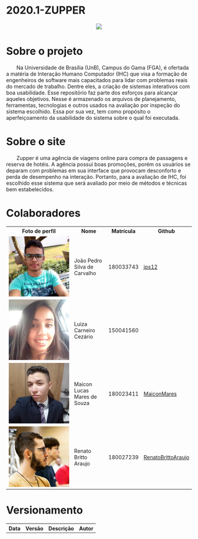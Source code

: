 # 2020.1-ZUPPER
<p align="center">
  <img src="https://www.zupper.com.br/images/facebook/zupper_sharingimage_v1.png"/>
</p>

# Sobre o projeto
<p>
&emsp;&emsp;Na Universidade de Brasília (UnB), Campus do Gama (FGA), é ofertada a matéria de Interação Humano Computador (IHC) que visa a formação de engenheiros de software 
mais capacitados para lidar com problemas reais do mercado de trabalho. Dentre eles, a criação de sistemas interativos com boa usabilidade. Esse repositório faz
 parte dos esforços para alcançar aqueles objetivos. Nesse é armazenado os arquivos de planejamento, ferramentas, tecnologias e outros usados na avaliação por 
 inspeção do sistema escolhido. Essa por sua vez, tem como propósito o aperfeiçoamento da usabilidade do sistema sobre o qual foi executada.
</p>

# Sobre o site
<p>
  &emsp;&emsp;Zupper é uma agência de viagens online para compra de passagens e reserva de hotéis. A agência possui boas promoções, porém os usuários se deparam com problemas
  em sua interface que provocam desconforto e perda de desempenho na interação. Portanto, para a avaliação de IHC, foi escolhido esse sistema que será avaliado por
  meio de métodos e técnicas bem estabelecidos.
</p>

# Colaboradores
<table>
  <tr>
    <th>Foto de perfil</th>
    <th>Nome</th>
    <th>Matrícula</th>
    <th>Github</th>
  </tr>
  <tr>
    <td><img src="images/contributors/joao.jpeg"/></td>
    <td>João Pedro Silva de Carvalho</td>
    <td>180033743</td>
    <td><a href="https://github.com/jps12">jps12</a></td>
  </tr>  
  <tr>
    <td><img src="images/contributors/luiza.jpg"/></td>
    <td>Luiza Carneiro Cezário</td>
    <td>150041560</td>
    <td><a href=""></a></td>
  </tr>
  <tr>
    <td><img src="images/contributors/maicon.jpg"/></td>
    <td>Maicon Lucas Mares de Souza</td>
    <td>180023411</td>
    <td><a href="https://github.com/MaiconMares">MaiconMares</a></td>
  </tr>
  <tr>
    <td><img src="images/contributors/renato.jpeg"/></td>
    <td>Renato Britto Araujo</td>
    <td>180027239</td>
    <td><a href="https://github.com/RenatoBrittoAraujo">RenatoBrittoAraujo</a></td>
  </tr>
</table>

# Versionamento
<table>
  <tr>
    <th>Data</th>
    <th>Versão</th>
    <th>Descrição</th>
    <th>Autor</th>
  </tr>
</table>

